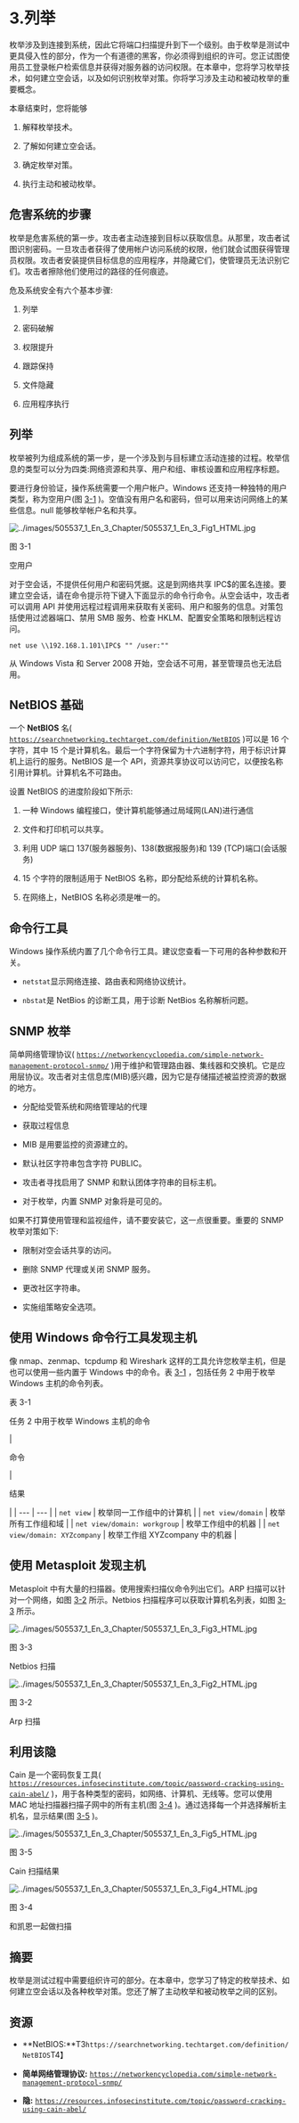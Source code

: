 # 3.列举

枚举涉及到连接到系统，因此它将端口扫描提升到下一个级别。由于枚举是测试中更具侵入性的部分，作为一个有道德的黑客，你必须得到组织的许可。您正试图使用员工登录帐户检索信息并获得对服务器的访问权限。在本章中，您将学习枚举技术，如何建立空会话，以及如何识别枚举对策。你将学习涉及主动和被动枚举的重要概念。

本章结束时，您将能够

1.  解释枚举技术。

2.  了解如何建立空会话。

3.  确定枚举对策。

4.  执行主动和被动枚举。

## 危害系统的步骤

枚举是危害系统的第一步。攻击者主动连接到目标以获取信息。从那里，攻击者试图识别密码。一旦攻击者获得了使用帐户访问系统的权限，他们就会试图获得管理员权限。攻击者安装提供目标信息的应用程序，并隐藏它们，使管理员无法识别它们。攻击者擦除他们使用过的路径的任何痕迹。

危及系统安全有六个基本步骤:

1.  列举

2.  密码破解

3.  权限提升

4.  跟踪保持

5.  文件隐藏

6.  应用程序执行

## 列举

枚举被列为组成系统的第一步，是一个涉及到与目标建立活动连接的过程。枚举信息的类型可以分为四类:网络资源和共享、用户和组、审核设置和应用程序标题。

要进行身份验证，操作系统需要一个用户帐户。Windows 还支持一种独特的用户类型，称为空用户(图 [3-1](#Fig1) )。空值没有用户名和密码，但可以用来访问网络上的某些信息。null 能够枚举帐户名和共享。

![../images/505537_1_En_3_Chapter/505537_1_En_3_Fig1_HTML.jpg](../images/505537_1_En_3_Chapter/505537_1_En_3_Fig1_HTML.jpg)

图 3-1

空用户

对于空会话，不提供任何用户和密码凭据。这是到网络共享 IPC$的匿名连接。要建立空会话，请在命令提示符下键入下面显示的命令行命令。从空会话中，攻击者可以调用 API 并使用远程过程调用来获取有关密码、用户和服务的信息。对策包括使用过滤器端口、禁用 SMB 服务、检查 HKLM、配置安全策略和限制远程访问。

`net use \\192.168.1.101\IPC$ "" /user:""`

从 Windows Vista 和 Server 2008 开始，空会话不可用，甚至管理员也无法启用。

## NetBIOS 基础

一个 **NetBIOS** 名( [`https://searchnetworking.techtarget.com/definition/NetBIOS`](https://searchnetworking.techtarget.com/definition/NetBIOS) )可以是 16 个字符，其中 15 个是计算机名。最后一个字符保留为十六进制字符，用于标识计算机上运行的服务。NetBIOS 是一个 API，资源共享协议可以访问它，以便按名称引用计算机。计算机名不可路由。

设置 NetBIOS 的进度阶段如下所示:

1.  一种 Windows 编程接口，使计算机能够通过局域网(LAN)进行通信

2.  文件和打印机可以共享。

3.  利用 UDP 端口 137(服务器服务)、138(数据报服务)和 139 (TCP)端口(会话服务)

4.  15 个字符的限制适用于 NetBIOS 名称，即分配给系统的计算机名称。

5.  在网络上，NetBIOS 名称必须是唯一的。

## 命令行工具

Windows 操作系统内置了几个命令行工具。建议您查看一下可用的各种参数和开关。

*   `netstat`显示网络连接、路由表和网络协议统计。

*   `nbstat`是 NetBios 的诊断工具，用于诊断 NetBios 名称解析问题。

## SNMP 枚举

简单网络管理协议( [`https://networkencyclopedia.com/simple-network-management-protocol-snmp/`](https://networkencyclopedia.com/simple-network-management-protocol-snmp/) )用于维护和管理路由器、集线器和交换机。它是应用层协议。攻击者对主信息库(MIB)感兴趣，因为它是存储描述被监控资源的数据的地方。

*   分配给受管系统和网络管理站的代理

*   获取过程信息

*   MIB 是用要监控的资源建立的。

*   默认社区字符串包含字符 PUBLIC。

*   攻击者寻找启用了 SNMP 和默认团体字符串的目标主机。

*   对于枚举，内置 SNMP 对象将是可见的。

如果不打算使用管理和监视组件，请不要安装它，这一点很重要。重要的 SNMP 枚举对策如下:

*   限制对空会话共享的访问。

*   删除 SNMP 代理或关闭 SNMP 服务。

*   更改社区字符串。

*   实施组策略安全选项。

## 使用 Windows 命令行工具发现主机

像 nmap、zenmap、tcpdump 和 Wireshark 这样的工具允许您枚举主机，但是也可以使用一些内置于 Windows 中的命令。表 [3-1](#Tab1) ，包括任务 2 中用于枚举 Windows 主机的命令列表。

表 3-1

任务 2 中用于枚举 Windows 主机的命令

<colgroup><col class="tcol1 align-left"> <col class="tcol2 align-left"></colgroup> 
| 

命令

 | 

结果

 |
| --- | --- |
| `net view` | 枚举同一工作组中的计算机 |
| `net view/domain` | 枚举所有工作组和域 |
| `net view/domain: workgroup` | 枚举工作组中的机器 |
| `net view/domain: XYZcompany` | 枚举工作组 XYZcompany 中的机器 |

## 使用 Metasploit 发现主机

Metasploit 中有大量的扫描器。使用搜索扫描仪命令列出它们。ARP 扫描可以针对一个网络，如图 [3-2](#Fig2) 所示。Netbios 扫描程序可以获取计算机名列表，如图 [3-3](#Fig3) 所示。

![../images/505537_1_En_3_Chapter/505537_1_En_3_Fig3_HTML.jpg](../images/505537_1_En_3_Chapter/505537_1_En_3_Fig3_HTML.jpg)

图 3-3

Netbios 扫描

![../images/505537_1_En_3_Chapter/505537_1_En_3_Fig2_HTML.jpg](../images/505537_1_En_3_Chapter/505537_1_En_3_Fig2_HTML.jpg)

图 3-2

Arp 扫描

## 利用该隐

Cain 是一个密码恢复工具( [`https://resources.infosecinstitute.com/topic/password-cracking-using-cain-abel/`](https://resources.infosecinstitute.com/topic/password-cracking-using-cain-abel/) )，用于各种类型的密码，如网络、计算机、无线等。您可以使用 MAC 地址扫描器扫描子网中的所有主机(图 [3-4](#Fig4) )。通过选择每一个并选择解析主机名，显示结果(图 [3-5](#Fig5) )。

![../images/505537_1_En_3_Chapter/505537_1_En_3_Fig5_HTML.jpg](../images/505537_1_En_3_Chapter/505537_1_En_3_Fig5_HTML.jpg)

图 3-5

Cain 扫描结果

![../images/505537_1_En_3_Chapter/505537_1_En_3_Fig4_HTML.jpg](../images/505537_1_En_3_Chapter/505537_1_En_3_Fig4_HTML.jpg)

图 3-4

和凯恩一起做扫描

## 摘要

枚举是测试过程中需要组织许可的部分。在本章中，您学习了特定的枚举技术、如何建立空会话以及各种枚举对策。您还了解了主动枚举和被动枚举之间的区别。

## 资源

*   **NetBIOS:**T3`https://searchnetworking.techtarget.com/definition/NetBIOS`T4】

*   **简单网络管理协议:** [`https://networkencyclopedia.com/simple-network-management-protocol-snmp/`](https://networkencyclopedia.com/simple-network-management-protocol-snmp/)

*   **隐:** [`https://resources.infosecinstitute.com/topic/password-cracking-using-cain-abel/`](https://resources.infosecinstitute.com/topic/password-cracking-using-cain-abel/)